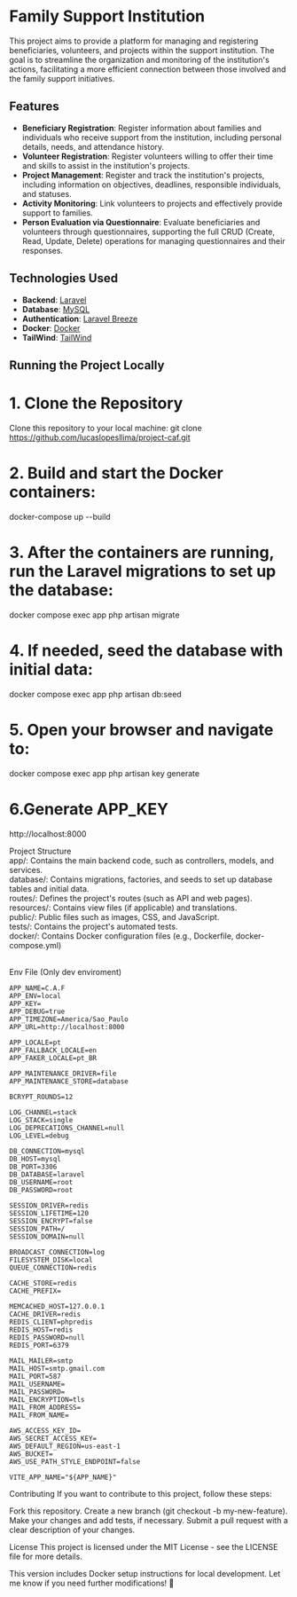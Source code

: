 # Family Support Institution

This project aims to provide a platform for managing and registering beneficiaries, volunteers, and projects within the support institution. The goal is to streamline the organization and monitoring of the institution's actions, facilitating a more efficient connection between those involved and the family support initiatives.

## Features

- **Beneficiary Registration**: Register information about families and individuals who receive support from the institution, including personal details, needs, and attendance history.
- **Volunteer Registration**: Register volunteers willing to offer their time and skills to assist in the institution's projects.
- **Project Management**: Register and track the institution's projects, including information on objectives, deadlines, responsible individuals, and statuses.
- **Activity Monitoring**: Link volunteers to projects and effectively provide support to families.
- **Person Evaluation via Questionnaire**: Evaluate beneficiaries and volunteers through questionnaires, supporting the full CRUD (Create, Read, Update, Delete) operations for managing questionnaires and their responses.

## Technologies Used

- **Backend**: [Laravel](https://laravel.com/)
- **Database**: [MySQL](https://www.mysql.com/)
- **Authentication**: [Laravel Breeze](https://laravel.com/docs/9.x/starter-kits#laravel-breeze)
- **Docker**: [Docker](https://www.docker.com/)
- **TailWind**: [TailWind](https://tailwindcss.com/)

## Running the Project Locally

# 1. Clone the Repository

Clone this repository to your local machine:
git clone https://github.com/lucaslopesllima/project-caf.git

# 2. Build and start the Docker containers:
docker-compose up --build

# 3. After the containers are running, run the Laravel migrations to set up the database:
docker compose exec app php artisan migrate

# 4. If needed, seed the database with initial data:
docker compose exec app php artisan db:seed

# 5. Open your browser and navigate to:
docker compose exec app php artisan key generate

# 6.Generate APP_KEY
http://localhost:8000

Project Structure<br>
app/: Contains the main backend code, such as controllers, models, and services.<br>
database/: Contains migrations, factories, and seeds to set up database tables and initial data.<br>
routes/: Defines the project's routes (such as API and web pages).<br>
resources/: Contains view files (if applicable) and translations.<br>
public/: Public files such as images, CSS, and JavaScript.<br>
tests/: Contains the project's automated tests.<br>
docker/: Contains Docker configuration files (e.g., Dockerfile, docker-compose.yml)<br>
<br>

Env File (Only dev enviroment)
```
APP_NAME=C.A.F
APP_ENV=local
APP_KEY=
APP_DEBUG=true
APP_TIMEZONE=America/Sao_Paulo
APP_URL=http://localhost:8000

APP_LOCALE=pt
APP_FALLBACK_LOCALE=en
APP_FAKER_LOCALE=pt_BR

APP_MAINTENANCE_DRIVER=file
APP_MAINTENANCE_STORE=database

BCRYPT_ROUNDS=12

LOG_CHANNEL=stack
LOG_STACK=single
LOG_DEPRECATIONS_CHANNEL=null
LOG_LEVEL=debug

DB_CONNECTION=mysql
DB_HOST=mysql
DB_PORT=3306
DB_DATABASE=laravel
DB_USERNAME=root
DB_PASSWORD=root

SESSION_DRIVER=redis
SESSION_LIFETIME=120
SESSION_ENCRYPT=false
SESSION_PATH=/  
SESSION_DOMAIN=null

BROADCAST_CONNECTION=log
FILESYSTEM_DISK=local
QUEUE_CONNECTION=redis

CACHE_STORE=redis
CACHE_PREFIX=

MEMCACHED_HOST=127.0.0.1
CACHE_DRIVER=redis
REDIS_CLIENT=phpredis
REDIS_HOST=redis
REDIS_PASSWORD=null
REDIS_PORT=6379

MAIL_MAILER=smtp
MAIL_HOST=smtp.gmail.com
MAIL_PORT=587
MAIL_USERNAME=
MAIL_PASSWORD=
MAIL_ENCRYPTION=tls
MAIL_FROM_ADDRESS=
MAIL_FROM_NAME=

AWS_ACCESS_KEY_ID=
AWS_SECRET_ACCESS_KEY=
AWS_DEFAULT_REGION=us-east-1
AWS_BUCKET=
AWS_USE_PATH_STYLE_ENDPOINT=false

VITE_APP_NAME="${APP_NAME}"
```

Contributing
If you want to contribute to this project, follow these steps:

Fork this repository.
Create a new branch (git checkout -b my-new-feature).
Make your changes and add tests, if necessary.
Submit a pull request with a clear description of your changes.

License
This project is licensed under the MIT License - see the LICENSE file for more details.

This version includes Docker setup instructions for local development. Let me know if you need further modifications! 🚀

